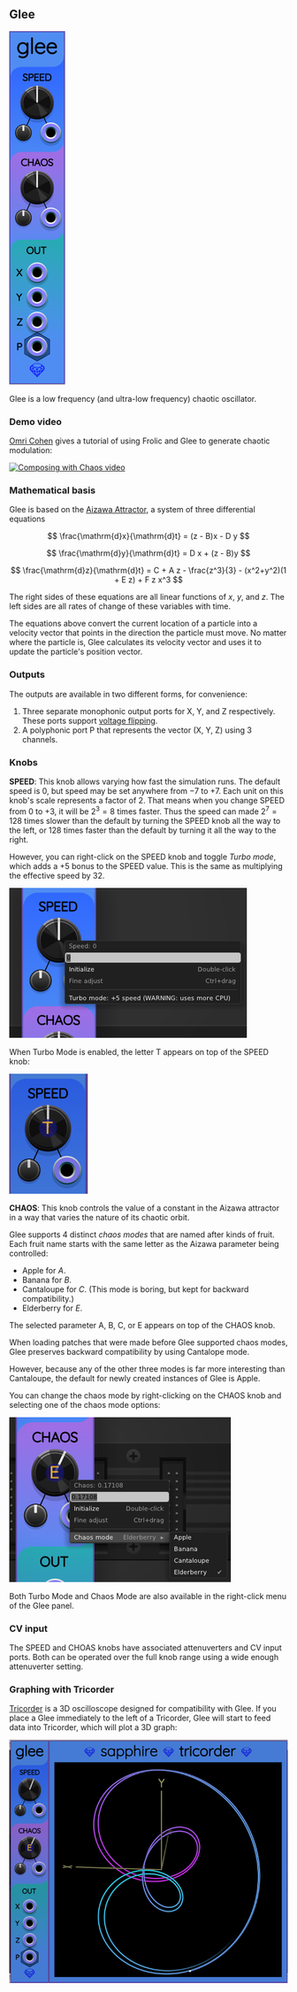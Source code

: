 ## Glee

![Glee](images/glee.png)

Glee is a low frequency (and ultra-low frequency) chaotic oscillator.

### Demo video

[Omri Cohen](https://omricohen-music.com/) gives a tutorial of using Frolic and Glee to generate chaotic modulation:

[![Composing with Chaos video](https://img.youtube.com/vi/OxAhUkqFE5c/0.jpg)](https://www.youtube.com/watch?v=OxAhUkqFE5c)

### Mathematical basis

Glee is based on the [Aizawa Attractor](http://www.3d-meier.de/tut19/Seite3.html),
a system of three differential equations

$$
\frac{\mathrm{d}x}{\mathrm{d}t} = (z - B)x - D y
$$

$$
\frac{\mathrm{d}y}{\mathrm{d}t} = D x + (z - B)y
$$

$$
\frac{\mathrm{d}z}{\mathrm{d}t} = C + A z - \frac{z^3}{3} - (x^2+y^2)(1 + E z) + F z x^3
$$

The right sides of these equations are all linear functions
of $x$, $y$, and $z$. The left sides are all rates of change
of these variables with time.

The equations above convert the current location
of a particle into a velocity vector that points in the direction
the particle must move. No matter where the particle is, Glee calculates
its velocity vector and uses it to update the particle's position vector.

### Outputs

The outputs are available in two different forms, for convenience:

1. Three separate monophonic output ports for X, Y, and Z respectively.
   These ports support [voltage flipping](VoltageFlipping.md).
2. A polyphonic port P that represents the vector (X, Y, Z) using 3 channels.

### Knobs

**SPEED**: This knob allows varying how fast the simulation runs.
The default speed is 0, but speed may be set anywhere
from &minus;7 to +7. Each unit on this knob's scale represents a factor
of 2. That means when you change SPEED from 0 to +3, it will be $2^3=8$
times faster. Thus the speed can made $2^7=128$ times slower than the default
by turning the SPEED knob all the way to the left, or 128 times faster than
the default by turning it all the way to the right.

However, you can right-click on the SPEED knob and toggle *Turbo mode*,
which adds a +5 bonus to the SPEED value.
This is the same as multiplying the effective speed by 32.

![SPEED button context menu](images/chaos_speed_menu.png)

When Turbo Mode is enabled, the letter T appears on top of the SPEED knob:

![SPEED button turbo mode indicator](images/chaos_turbo_mode.png)


**CHAOS**: This knob controls the value of a constant in the Aizawa attractor in a way that varies the nature of its chaotic orbit.

Glee supports 4 distinct *chaos modes* that are named after kinds of fruit.
Each fruit name starts with the same letter as the Aizawa parameter being controlled:

* Apple for $A$.
* Banana for $B$.
* Cantaloupe for $C$. (This mode is boring, but kept for backward compatibility.)
* Elderberry for $E$.

The selected parameter A, B, C, or E appears on top of the CHAOS knob.

When loading patches that were made before Glee supported chaos modes,
Glee preserves backward compatibility by using Cantalope mode.

However, because any of the other three modes is far more interesting than
Cantaloupe, the default for newly created instances of Glee is Apple.

You can change the chaos mode by right-clicking on the CHAOS knob and selecting one of the chaos mode options:

![Glee CHAOS button context menu](images/glee_chaos_menu.png)

Both Turbo Mode and Chaos Mode are also available in the right-click menu of the Glee panel.

### CV input
The SPEED and CHOAS knobs have associated attenuverters and CV input ports.
Both can be operated over the full knob range using a wide enough attenuverter setting.

### Graphing with Tricorder

[Tricorder](Tricorder.md) is a 3D oscilloscope designed for compatibility with Glee.
If you place a Glee immediately to the left of a Tricorder, Glee
will start to feed data into Tricorder, which will plot a 3D graph:

![Glee and Tricorder](images/glee_tricorder.png)

